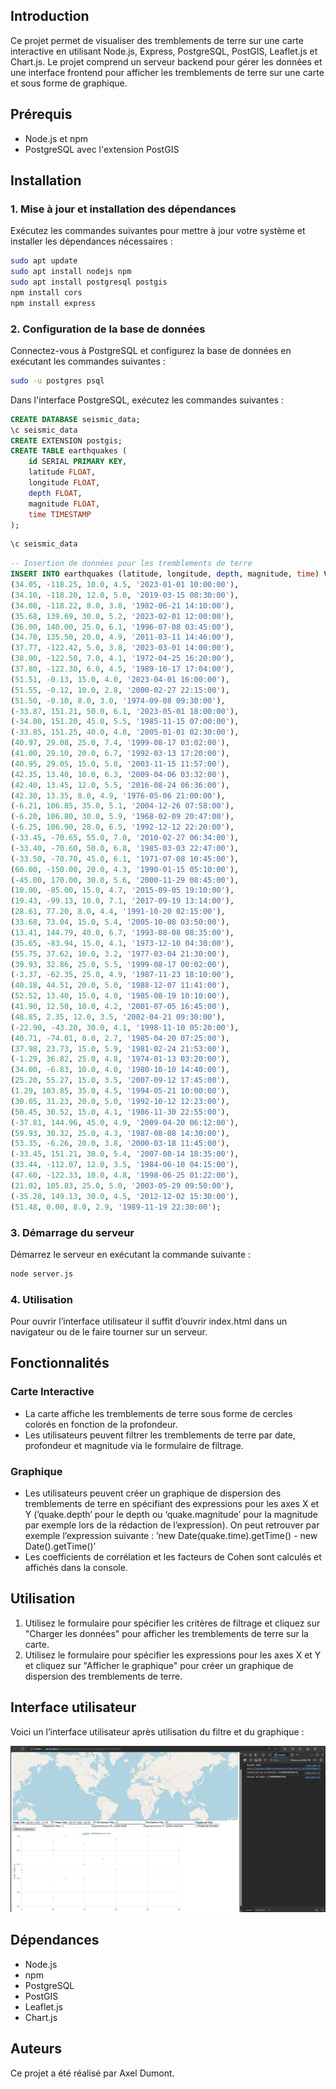 ## Introduction

Ce projet permet de visualiser des tremblements de terre sur une carte interactive en utilisant Node.js, Express, PostgreSQL, PostGIS, Leaflet.js et Chart.js. Le projet comprend un serveur backend pour gérer les données et une interface frontend pour afficher les tremblements de terre sur une carte et sous forme de graphique.

## Prérequis

- Node.js et npm
- PostgreSQL avec l'extension PostGIS

## Installation

### 1. Mise à jour et installation des dépendances

Exécutez les commandes suivantes pour mettre à jour votre système et installer les dépendances nécessaires :

```bash
sudo apt update
sudo apt install nodejs npm
sudo apt install postgresql postgis
npm install cors
npm install express
```

### 2. Configuration de la base de données

Connectez-vous à PostgreSQL et configurez la base de données en exécutant les commandes suivantes :

```bash
sudo -u postgres psql
```

Dans l'interface PostgreSQL, exécutez les commandes suivantes :

```sql
CREATE DATABASE seismic_data;
\c seismic_data
CREATE EXTENSION postgis;
CREATE TABLE earthquakes (
    id SERIAL PRIMARY KEY,
    latitude FLOAT,
    longitude FLOAT,
    depth FLOAT,
    magnitude FLOAT,
    time TIMESTAMP
);
```

```bash
\c seismic_data
```

```sql
-- Insertion de données pour les tremblements de terre
INSERT INTO earthquakes (latitude, longitude, depth, magnitude, time) VALUES
(34.05, -118.25, 10.0, 4.5, '2023-01-01 10:00:00'),
(34.10, -118.20, 12.0, 5.0, '2019-03-15 08:30:00'),
(34.08, -118.22, 8.0, 3.8, '1982-06-21 14:10:00'),
(35.68, 139.69, 30.0, 5.2, '2023-02-01 12:00:00'),
(36.00, 140.00, 25.0, 6.1, '1996-07-08 03:45:00'),
(34.70, 135.50, 20.0, 4.9, '2011-03-11 14:46:00'),
(37.77, -122.42, 5.0, 3.8, '2023-03-01 14:00:00'),
(38.00, -122.50, 7.0, 4.1, '1972-04-25 16:20:00'),
(37.80, -122.30, 6.0, 4.5, '1989-10-17 17:04:00'),
(51.51, -0.13, 15.0, 4.0, '2023-04-01 16:00:00'),
(51.55, -0.12, 10.0, 2.8, '2000-02-27 22:15:00'),
(51.50, -0.10, 8.0, 3.0, '1974-09-08 09:30:00'),
(-33.87, 151.21, 50.0, 6.1, '2023-05-01 18:00:00'),
(-34.00, 151.20, 45.0, 5.5, '1985-11-15 07:00:00'),
(-33.85, 151.25, 40.0, 4.8, '2005-01-01 02:30:00'),
(40.97, 29.08, 25.0, 7.4, '1999-08-17 03:02:00'),
(41.00, 29.10, 20.0, 6.7, '1992-03-13 17:20:00'),
(40.95, 29.05, 15.0, 5.8, '2003-11-15 11:57:00'),
(42.35, 13.40, 10.0, 6.3, '2009-04-06 03:32:00'),
(42.40, 13.45, 12.0, 5.5, '2016-08-24 06:36:00'),
(42.30, 13.35, 8.0, 4.9, '1976-05-06 21:00:00'),
(-6.21, 106.85, 35.0, 5.1, '2004-12-26 07:58:00'),
(-6.20, 106.80, 30.0, 5.9, '1968-02-09 20:47:00'),
(-6.25, 106.90, 28.0, 6.5, '1992-12-12 22:20:00'),
(-33.45, -70.65, 55.0, 7.0, '2010-02-27 06:34:00'),
(-33.40, -70.60, 50.0, 6.8, '1985-03-03 22:47:00'),
(-33.50, -70.70, 45.0, 6.1, '1971-07-08 10:45:00'),
(60.00, -150.00, 20.0, 4.3, '1990-01-15 05:10:00'),
(-45.00, 170.00, 30.0, 5.6, '2000-11-29 08:45:00'),
(10.00, -85.00, 15.0, 4.7, '2015-09-05 19:10:00'),
(19.43, -99.13, 10.0, 7.1, '2017-09-19 13:14:00'),
(28.61, 77.20, 8.0, 4.4, '1991-10-20 02:15:00'),
(33.68, 73.04, 15.0, 5.4, '2005-10-08 03:50:00'),
(13.41, 144.79, 40.0, 6.7, '1993-08-08 08:35:00'),
(35.65, -83.94, 15.0, 4.1, '1973-12-10 04:30:00'),
(55.75, 37.62, 10.0, 3.2, '1977-03-04 21:30:00'),
(39.93, 32.86, 25.0, 5.5, '1999-08-17 00:02:00'),
(-3.37, -62.35, 25.0, 4.9, '1987-11-23 18:10:00'),
(40.18, 44.51, 20.0, 5.0, '1988-12-07 11:41:00'),
(52.52, 13.40, 15.0, 4.0, '1985-08-19 10:10:00'),
(41.90, 12.50, 18.0, 4.2, '2001-07-05 16:45:00'),
(48.85, 2.35, 12.0, 3.5, '2002-04-21 09:30:00'),
(-22.90, -43.20, 30.0, 4.1, '1998-11-10 05:20:00'),
(40.71, -74.01, 8.0, 2.7, '1985-04-20 07:25:00'),
(37.98, 23.73, 15.0, 5.9, '1981-02-24 21:53:00'),
(-1.29, 36.82, 25.0, 4.8, '1974-01-13 03:20:00'),
(34.00, -6.83, 10.0, 4.0, '1980-10-10 14:40:00'),
(25.20, 55.27, 15.0, 3.5, '2007-09-12 17:45:00'),
(1.29, 103.85, 35.0, 4.5, '1994-05-21 10:00:00'),
(30.05, 31.23, 20.0, 5.0, '1992-10-12 12:23:00'),
(50.45, 30.52, 15.0, 4.1, '1986-11-30 22:55:00'),
(-37.81, 144.96, 45.0, 4.9, '2009-04-20 06:12:00'),
(59.93, 30.32, 25.0, 4.3, '1987-08-08 14:30:00'),
(53.35, -6.26, 20.0, 3.8, '2000-03-18 11:45:00'),
(-33.45, 151.21, 30.0, 5.4, '2007-08-14 18:35:00'),
(33.44, -112.07, 12.0, 3.5, '1984-06-10 04:15:00'),
(47.60, -122.33, 10.0, 4.8, '1998-06-25 01:22:00'),
(21.02, 105.83, 25.0, 5.0, '2003-05-29 09:50:00'),
(-35.28, 149.13, 30.0, 4.5, '2012-12-02 15:30:00'),
(51.48, 0.00, 8.0, 2.9, '1989-11-19 22:30:00');
```

### 3. Démarrage du serveur

Démarrez le serveur en exécutant la commande suivante :

```bash
node server.js
```

### 4. Utilisation

Pour ouvrir l’interface utilisateur il suffit d’ouvrir index.html dans un navigateur ou de le faire tourner sur un serveur.

## Fonctionnalités

### Carte Interactive

- La carte affiche les tremblements de terre sous forme de cercles colorés en fonction de la profondeur.
- Les utilisateurs peuvent filtrer les tremblements de terre par date, profondeur et magnitude via le formulaire de filtrage.

### Graphique

- Les utilisateurs peuvent créer un graphique de dispersion des tremblements de terre en spécifiant des expressions pour les axes X et Y (’quake.depth’ pour le depth ou ‘quake.magnitude’ pour la magnitude par exemple lors de la rédaction de l’expression). 
On peut retrouver par exemple l’expression suivante : 
’new Date(quake.time).getTime() - new Date().getTime()’
- Les coefficients de corrélation et les facteurs de Cohen sont calculés et affichés dans la console.

## Utilisation

1. Utilisez le formulaire pour spécifier les critères de filtrage et cliquez sur "Charger les données" pour afficher les tremblements de terre sur la carte.
2. Utilisez le formulaire pour spécifier les expressions pour les axes X et Y et cliquez sur "Afficher le graphique" pour créer un graphique de dispersion des tremblements de terre.

## Interface utilisateur

Voici un l’interface utilisateur après utilisation du filtre et du graphique : 

![Capture_dcran_2024-07-30_185541.png](Capture_dcran_2024-07-30_185541.png)

## Dépendances

- Node.js
- npm
- PostgreSQL
- PostGIS
- Leaflet.js
- Chart.js

## Auteurs

Ce projet a été réalisé par Axel Dumont.
